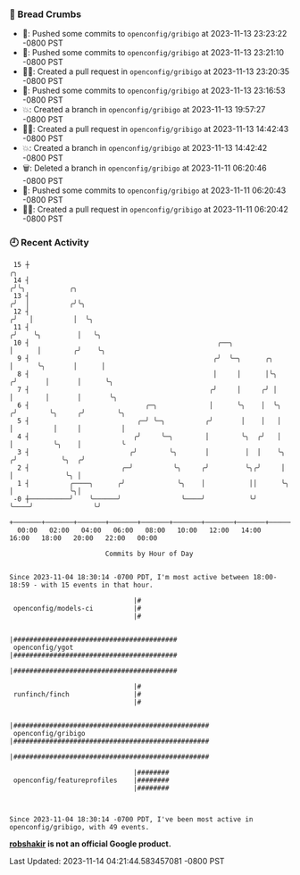### 🍞 Bread Crumbs

 * 🚢: Pushed some commits to `openconfig/gribigo` at 2023-11-13 23:23:22 -0800 PST
 * 🚢: Pushed some commits to `openconfig/gribigo` at 2023-11-13 23:21:10 -0800 PST
 * ✍🏼: Created a pull request in `openconfig/gribigo` at 2023-11-13 23:20:35 -0800 PST
 * 🚢: Pushed some commits to `openconfig/gribigo` at 2023-11-13 23:16:53 -0800 PST
 * 💥: Created a branch in `openconfig/gribigo` at 2023-11-13 19:57:27 -0800 PST
 * ✍🏼: Created a pull request in `openconfig/gribigo` at 2023-11-13 14:42:43 -0800 PST
 * 💥: Created a branch in `openconfig/gribigo` at 2023-11-13 14:42:42 -0800 PST
 * 🗑: Deleted a branch in `openconfig/gribigo` at 2023-11-11 06:20:46 -0800 PST
 * 🚢: Pushed some commits to `openconfig/gribigo` at 2023-11-11 06:20:43 -0800 PST
 * ✍🏼: Created a pull request in `openconfig/gribigo` at 2023-11-11 06:20:42 -0800 PST

### 🕘 Recent Activity
```
 15 ┼                                                                            ╭╮
 14 ┤                                                                           ╭╯╰╮           ╭╮
 13 ┤                                                                          ╭╯  │          ╭╯╰╮
 12 ┤                                                                         ╭╯   │          │  ╰╮
 11 ┤                                                                        ╭╯    ╰╮         │   ╰╮
 10 ┤                                               ╭──╮                     │      │        ╭╯    ╰╮
  9 ┤                                              ╭╯  ╰─╮      ╭╮           │      ╰╮       │      │
  8 ┤                                              │     │      │╰╮         ╭╯       │       │      ╰╮
  7 ┤                                             ╭╯     │     ╭╯ │         │        │       │       ╰╮
  6 ┤                             ╭─╮             │      ╰╮    │  ╰╮       ╭╯        ╰╮     ╭╯        ╰╮
  5 ┤                           ╭─╯ ╰─╮          ╭╯       │    │   │       │          │     │          │
  4 ┤                          ╭╯     ╰─╮        │        ╰╮  ╭╯   │       │          ╰╮    │          ╰
  3 ┤                         ╭╯        ╰╮       │         │  │    ╰╮     ╭╯           ╰╮  ╭╯
  2 ┤                       ╭─╯          ╰╮     ╭╯         ╰╮╭╯     │     │             ╰╮ │
  1 ┤          ╭────╮      ╭╯             ╰╮    │           ││      ╰╮    │              ╰╮│
 -0 ┼──────────╯    ╰──────╯               ╰────╯           ╰╯       ╰────╯               ╰╯
    +───────+───────+───────+───────+───────+───────+───────+───────+───────+───────+───────+───────+────
  00:00   02:00   04:00   06:00   08:00   10:00   12:00   14:00   16:00   18:00   20:00   22:00   00:00   

						Commits by Hour of Day


Since 2023-11-04 18:30:14 -0700 PDT, I'm most active between 18:00-18:59 - with 15 events in that hour.

```



```
                               |#
 openconfig/models-ci          |#
                               |#

                               |#########################################
 openconfig/ygot               |#########################################
                               |#########################################

                               |#
 runfinch/finch                |#
                               |#

                               |#################################################
 openconfig/gribigo            |#################################################
                               |#################################################

                               |########
 openconfig/featureprofiles    |########
                               |########



Since 2023-11-04 18:30:14 -0700 PDT, I've been most active in openconfig/gribigo, with 49 events.

```
**[robshakir](mailto:robjs@google.com) is not an official Google product.**  


Last Updated: 2023-11-14 04:21:44.583457081 -0800 PST
